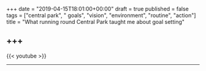 +++
date = "2019-04-15T18:01:00+00:00"
draft = true
published = false
tags = ["central park", " goals", "vision", "environment", "routine", "action"]
title = "What running round Central Park taught me about goal setting"

+++
---

{{< youtube  >}}

---

